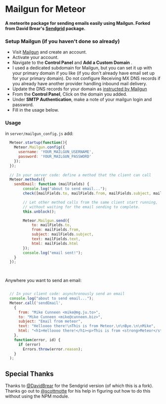 Mailgun for Meteor
===============

#### A meteorite package for sending emails easily using Mailgun. Forked from David Brear's [Sendgrid](https://github.com/DavidBrear/meteor-sendgrid) package.

### Setup Mailgun (if you haven't done so already)

* Visit [Mailgun](http://mailgun.com) and create an account.
* Activate your account.
* Navigate to the **Control Panel** and **Add a Custom Domain** .
* I used a dedicated subdomain for Mailgun, but you can set it up with your primary domain if you like (if you don't already have email set up for your primary domain). Do not configure Receiving MX DNS records if you already have another provider handling inbound mail delivery.
* Update the DNS records for your domain as [instructed by Mailgun](http://documentation.mailgun.com/user_manual.html#verifying-your-domain)
* From the **Control Panel**, Click on the domain you added. 
* Under **SMTP Authentication**, make a note of your mailgun login and password.
* Fill in the usage below.

### Usage

in `server/mailgun_config.js` add:
```javascript
  Meteor.startup(function(){
    Meteor.Mailgun.config({
      username: 'YOUR_MAILGUN_USERNAME',
      password: 'YOUR_MAILGUN_PASSWORD'
    });
  });
  
  // In your server code: define a method that the client can call
  Meteor.methods({
    sendEmail: function (mailFields) {
        console.log("about to send email...");
        check([mailFields.to, mailFields.from, mailFields.subject, mailFields.text, mailFields.html], [String]);

        // Let other method calls from the same client start running,
        // without waiting for the email sending to complete.
        this.unblock();

        Meteor.Mailgun.send({
            to: mailFields.to,
            from: mailFields.from,
            subject: mailFields.subject,
            text: mailFields.text,
            html: mailFields.html
        });
        console.log("email sent!");
    }
  });

  
```

Anywhere you want to send an email:

```javascript

  // In your client code: asynchronously send an email
  console.log("about to send email...");
  Meteor.call('sendEmail',
    {
      from: "Mike Cunneen <mike@mg.ju.to>",
      to: "Mike Cunneen <mike@cunneen.biz>",
      subject: "Email from meteor",
      text: "Helloooo there!\nThis is from Meteor.\n\nBye.\n\nMike",
      html: "<h1>Helloooo there!</h1><p>This is from <strong>Meteor</strong>.</p><p>Bye.</p><p>Mike</p>"
    },
    function(error, id) {
      if (error)
        Errors.throw(error.reason);
    }
  );

```

## Special Thanks
Thanks to [@DavidBrear](https://twitter.com/davidbrear04) for the Sendgrid version (of which this is a fork).
Thanks go out to [@scottmotte](https://twitter.com/scottmotte) for his help in figuring out how to do this without using the NPM module.
